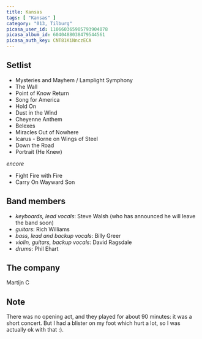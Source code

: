```yaml
---
title: Kansas
tags: [ "Kansas" ]
category: "013, Tilburg"
picasa_user_id: 110660365905793904078
picasa_album_id: 6040488038479544561
picasa_auth_key: CNT81KiNnczECA
---
```

Setlist
-------
* Mysteries and Mayhem / Lamplight Symphony
* The Wall
* Point of Know Return
* Song for America
* Hold On
* Dust in the Wind
* Cheyenne Anthem
* Belexes
* Miracles Out of Nowhere
* Icarus - Borne on Wings of Steel
* Down the Road
* Portrait (He Knew)

_encore_

* Fight Fire with Fire
* Carry On Wayward Son

Band members
------------
* _keyboards, lead vocals_: Steve Walsh (who has announced he will leave the band soon)
* _guitars_: Rich Williams
* _bass, lead and backup vocals_: Billy Greer
* _violin, guitars, backup vocals_: David Ragsdale
* _drums_: Phil Ehart

The company
-----------
Martijn C

Note
----
There was no opening act, and they played for about 90 minutes: it was a short concert. But I had a blister on my foot which hurt a lot, so I was actually ok with that :).

